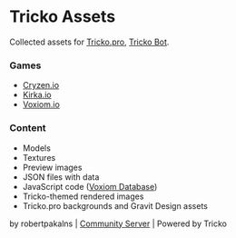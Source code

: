 # Tricko Assets
Collected assets for [Tricko.pro](https://tricko.pro), [Tricko Bot](https://discord.com/oauth2/authorize?client_id=1182411176517324840).

### Games
* [Cryzen.io](https://cryzen.io)
* [Kirka.io](https://kirka.io)
* [Voxiom.io](https://voxiom.io)

### Content
* Models
* Textures
* Preview images
* JSON files with data
* JavaScript code ([Voxiom Database](https://docs.google.com/spreadsheets/d/1fYJzpqpyqqVorqgagCu2PQeE6t_Rp6nIYchPYYgg6es))
* Tricko-themed rendered images
* Tricko.pro backgrounds and Gravit Design assets

by robertpakalns | [Community Server](https://discord.gg/yPjrUrvSzv) | Powered by Tricko